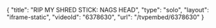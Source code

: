 {
    "title": "RIP MY SHRED STICK: NAGS HEAD",
    "type": "solo",
    "layout": "iframe-static",
    "videoId": "6378630",
    "url": "\/tvpembed\/6378630"
}